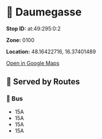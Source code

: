 # 🚉 Daumegasse


**Stop ID:** at:49:295:0:2

**Zone:** 0100

**Location:** 48.16422716, 16.37401489

[Open in Google Maps](https://www.google.com/maps?q=48.16422716,16.37401489)

## 🚆 Served by Routes

### 🚌 Bus
- 15A
- 15A
- 15A
- 15A